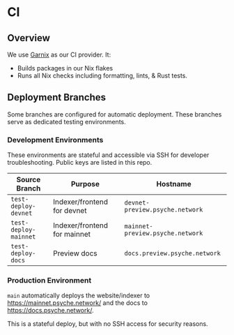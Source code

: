 # CI

## Overview

We use [Garnix](https://garnix.io/) as our CI provider. It:

- Builds packages in our Nix flakes
- Runs all Nix checks including formatting, lints, & Rust tests.

## Deployment Branches

Some branches are configured for automatic deployment. These branches serve as dedicated testing environments.

### Development Environments

These environments are stateful and accessible via SSH for developer troubleshooting. Public keys are listed in this repo.

| Source Branch         | Purpose                      | Hostname                         |
| --------------------- | ---------------------------- | -------------------------------- |
| `test-deploy-devnet`  | Indexer/frontend for devnet  | `devnet-preview.psyche.network`  |
| `test-deploy-mainnet` | Indexer/frontend for mainnet | `mainnet-preview.psyche.network` |
| `test-deploy-docs`    | Preview docs                 | `docs.preview.psyche.network`    |

### Production Environment

`main` automatically deploys the website/indexer to https://mainnet.psyche.network/ and the docs to https://docs.psyche.network/.

This is a stateful deploy, but with no SSH access for security reasons.
